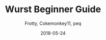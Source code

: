 ---
title: Wurst Beginner Guide
excerpt: Get started and create your first map using Wurst!
date: 2018-05-24
icon:
  type: fa
  name: fa-graduation-cap
color: orange
author: Frotty, Cokemonkey11, peq
sections:
  - /tutorials/wurstbeginner/introductionp1
  - /tutorials/wurstbeginner/introductionp2
  - /tutorials/wurstbeginner/introductionp3
---